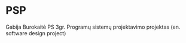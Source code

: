 # PSP
Gabija Burokaitė PS 3gr.
Programų sistemų projektavimo projektas (en. software design project)
